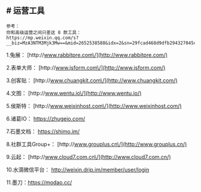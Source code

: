 ## \# 运营工具

```
参考：
你和高级运营之间只差这 8 款工具：
https://mp.weixin.qq.com/s?__biz=MzA3NTM3Mjk3Mw==&mid=2652538588&idx=2&sn=29fcad468d9dfb294327045c351bf293&scene=0&key=f5c31ae61525f82e12a1c3b266195a8df5834d0369b8912ecd55004f89afd14ed9f5017aa16f04973fa293c8ac5d608b&ascene=0&uin=MjcyMjQzMjU%3D&devicetype=iMac+Macmini7%2C1+OSX+OSX+10.11.4+build(15E65)&version=11020201&pass_ticket=KAbKwAftxX0PvLHubg%2FjgzXEe59Q7KrcWajszgKVFis%3D
```

1.兔展： [http:\/\/www.rabbitpre.com\/](http://www.rabbitpre.com/)

2.表单大师： [http:\/\/www.jsform.com\/](http://www.jsform.com/)

3.创客贴： [http:\/\/www.chuangkit.com\/](http://www.chuangkit.com/)

4.文图： [http:\/\/www.wentu.io\/](http://www.wentu.io/)

5.侯斯特： [http:\/\/www.weixinhost.com\/](http://www.weixinhost.com/)

6.诸葛IO： [https:\/\/zhugeio.com\/](https://zhugeio.com/)

7.石墨文档： [https:\/\/shimo.im\/](https://shimo.im/)

8.社群工具Group+： [http:\/\/www.grouplus.cn\/](http://www.grouplus.cn/)

9.云起： [http:\/\/www.cloud7.com.cn\/](http://www.cloud7.com.cn/)

10.水滴微信平台： [http:\/\/weixin.drip.im\/member\/user\/login](http://weixin.drip.im/member/user/login)

11.墨刀：https://modao.cc/

